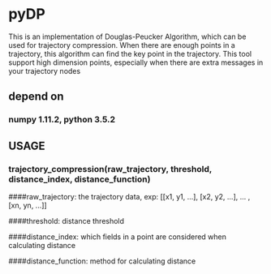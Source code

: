 # pyDP
This is an implementation of Douglas-Peucker Algorithm, which can be used for trajectory compression.
When there are enough points in a trajectory, this algorithm can find the key point in the trajectory.
This tool support high dimension points, especially when there are extra messages in your trajectory nodes

## depend on
### numpy 1.11.2, python 3.5.2

## USAGE
### trajectory_compression(raw_trajectory, threshold, distance_index, distance_function)


####raw_trajectory: the trajectory data, exp: [[x1, y1, ...], [x2, y2, ...], ... , [xn, yn, ...]]


####threshold: distance threshold


####distance_index: which fields in a point are considered when calculating distance


####distance_function: method for calculating distance
